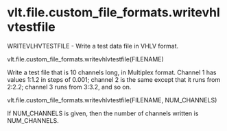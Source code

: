 # vlt.file.custom_file_formats.writevhlvtestfile

  WRITEVLHVTESTFILE - Write a test data file in VHLV format.
   
  vlt.file.custom_file_formats.writevhlvtestfile(FILENAME)
 
  Write a test file that is 10 channels long, in Multiplex format.
  Channel 1 has values 1:1.2 in steps of 0.001; channel 2 is the same
  except that it runs from 2:2.2; channel 3 runs from 3:3.2, and so on.
 
  vlt.file.custom_file_formats.writevhlvtestfile(FILENAME, NUM_CHANNELS)
 
   If NUM_CHANNELS is given, then the number of channels written
   is NUM_CHANNELS.
